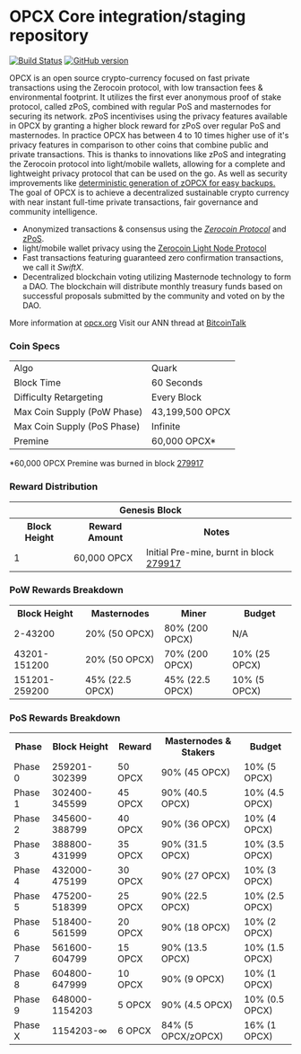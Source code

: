 OPCX Core integration/staging repository
=====================================

[![Build Status](https://travis-ci.org/OPCX-Project/OPCX.svg?branch=master)](https://travis-ci.org/OPCX-Project/OPCX) [![GitHub version](https://badge.fury.io/gh/OPCX-Project%2FOPCX.svg)](https://badge.fury.io/gh/OPCX-Project%2FOPCX)

OPCX is an open source crypto-currency focused on fast private transactions using the Zerocoin protocol, with low transaction fees & environmental footprint.  It utilizes the first ever anonymous proof of stake protocol, called zPoS, combined with regular PoS and masternodes for securing its network. zPoS incentivises using the privacy features available in OPCX by granting a higher block reward for zPoS over regular PoS and masternodes. In practice OPCX has between 4 to 10 times higher use of it's privacy features in comparison to other coins that combine public and private transactions. This is thanks to innovations like zPoS and integrating the Zerocoin protocol into light/mobile wallets, allowing for a complete and lightweight privacy protocol that can be used on the go. As well as security improvements like [deterministic generation of zOPCX for easy backups.](https://www.reddit.com/r/opcx/comments/8gbjf7/how_to_use_deterministic_zerocoin_generation/)
The goal of OPCX is to achieve a decentralized sustainable crypto currency with near instant full-time private transactions, fair governance and community intelligence.
- Anonymized transactions & consensus using the [_Zerocoin Protocol_](http://www.opcx.org/zopcx) and [zPoS](https://opcx.org/zpos/).
- light/mobile wallet privacy using the [Zerocoin Light Node Protocol](https://opcx.org/wp-content/uploads/2018/11/Zerocoin_Light_Node_Protocol.pdf)
- Fast transactions featuring guaranteed zero confirmation transactions, we call it _SwiftX_.
- Decentralized blockchain voting utilizing Masternode technology to form a DAO. The blockchain will distribute monthly treasury funds based on successful proposals submitted by the community and voted on by the DAO.

More information at [opcx.org](http://www.opcx.org) Visit our ANN thread at [BitcoinTalk](http://www.bitcointalk.org/index.php?topic=1262920)

### Coin Specs
<table>
<tr><td>Algo</td><td>Quark</td></tr>
<tr><td>Block Time</td><td>60 Seconds</td></tr>
<tr><td>Difficulty Retargeting</td><td>Every Block</td></tr>
<tr><td>Max Coin Supply (PoW Phase)</td><td>43,199,500 OPCX</td></tr>
<tr><td>Max Coin Supply (PoS Phase)</td><td>Infinite</td></tr>
<tr><td>Premine</td><td>60,000 OPCX*</td></tr>
</table>

*60,000 OPCX Premine was burned in block [279917](http://www.presstab.pw/phpexplorer/OPCX/block.php?blockhash=206d9cfe859798a0b0898ab00d7300be94de0f5469bb446cecb41c3e173a57e0)

### Reward Distribution

<table>
<th colspan=4>Genesis Block</th>
<tr><th>Block Height</th><th>Reward Amount</th><th>Notes</th></tr>
<tr><td>1</td><td>60,000 OPCX</td><td>Initial Pre-mine, burnt in block <a href="http://www.presstab.pw/phpexplorer/OPCX/block.php?blockhash=206d9cfe859798a0b0898ab00d7300be94de0f5469bb446cecb41c3e173a57e0">279917</a></td></tr>
</table>

### PoW Rewards Breakdown

<table>
<th>Block Height</th><th>Masternodes</th><th>Miner</th><th>Budget</th>
<tr><td>2-43200</td><td>20% (50 OPCX)</td><td>80% (200 OPCX)</td><td>N/A</td></tr>
<tr><td>43201-151200</td><td>20% (50 OPCX)</td><td>70% (200 OPCX)</td><td>10% (25 OPCX)</td></tr>
<tr><td>151201-259200</td><td>45% (22.5 OPCX)</td><td>45% (22.5 OPCX)</td><td>10% (5 OPCX)</td></tr>
</table>

### PoS Rewards Breakdown

<table>
<th>Phase</th><th>Block Height</th><th>Reward</th><th>Masternodes & Stakers</th><th>Budget</th>
<tr><td>Phase 0</td><td>259201-302399</td><td>50 OPCX</td><td>90% (45 OPCX)</td><td>10% (5 OPCX)</td></tr>
<tr><td>Phase 1</td><td>302400-345599</td><td>45 OPCX</td><td>90% (40.5 OPCX)</td><td>10% (4.5 OPCX)</td></tr>
<tr><td>Phase 2</td><td>345600-388799</td><td>40 OPCX</td><td>90% (36 OPCX)</td><td>10% (4 OPCX)</td></tr>
<tr><td>Phase 3</td><td>388800-431999</td><td>35 OPCX</td><td>90% (31.5 OPCX)</td><td>10% (3.5 OPCX)</td></tr>
<tr><td>Phase 4</td><td>432000-475199</td><td>30 OPCX</td><td>90% (27 OPCX)</td><td>10% (3 OPCX)</td></tr>
<tr><td>Phase 5</td><td>475200-518399</td><td>25 OPCX</td><td>90% (22.5 OPCX)</td><td>10% (2.5 OPCX)</td></tr>
<tr><td>Phase 6</td><td>518400-561599</td><td>20 OPCX</td><td>90% (18 OPCX)</td><td>10% (2 OPCX)</td></tr>
<tr><td>Phase 7</td><td>561600-604799</td><td>15 OPCX</td><td>90% (13.5 OPCX)</td><td>10% (1.5 OPCX)</td></tr>
<tr><td>Phase 8</td><td>604800-647999</td><td>10 OPCX</td><td>90% (9 OPCX)</td><td>10% (1 OPCX)</td></tr>
<tr><td>Phase 9</td><td>648000-1154203</td><td>5 OPCX</td><td>90% (4.5 OPCX)</td><td>10% (0.5 OPCX)</td></tr>
<tr><td>Phase X</td><td>1154203-∞</td><td>6 OPCX</td><td>84% (5 OPCX/zOPCX)</td><td>16% (1 OPCX)</td></tr>
</table>
